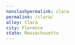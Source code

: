 ```yaml
---
﻿nonslashpermalink: clara
permalink: /clara/
alley: Clara
city: Florence
state: Massachusetts
---
```


